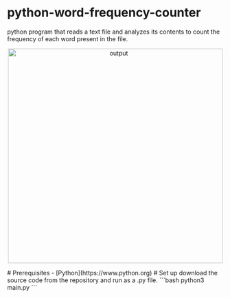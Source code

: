 # python-word-frequency-counter
python program that reads a text file and analyzes its contents to count the frequency of each word present in the file.
<p align="center">
  <img src="img/frequency.png" width="500" title="output">
</p>
# Prerequisites
- [Python](https://www.python.org)
# Set up
download the source code from the repository and run as a .py file.
```bash
  python3 main.py
```
